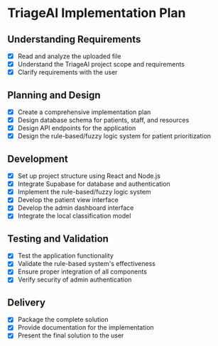 # TriageAI Implementation Plan

## Understanding Requirements
- [x] Read and analyze the uploaded file
- [x] Understand the TriageAI project scope and requirements
- [x] Clarify requirements with the user

## Planning and Design
- [x] Create a comprehensive implementation plan
- [x] Design database schema for patients, staff, and resources
- [x] Design API endpoints for the application
- [x] Design the rule-based/fuzzy logic system for patient prioritization

## Development
- [x] Set up project structure using React and Node.js
- [x] Integrate Supabase for database and authentication
- [x] Implement the rule-based/fuzzy logic system
- [x] Develop the patient view interface
- [x] Develop the admin dashboard interface
- [x] Integrate the local classification model

## Testing and Validation
- [x] Test the application functionality
- [x] Validate the rule-based system's effectiveness
- [x] Ensure proper integration of all components
- [x] Verify security of admin authentication

## Delivery
- [x] Package the complete solution
- [x] Provide documentation for the implementation
- [x] Present the final solution to the user
